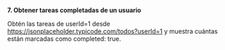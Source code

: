 **7. Obtener tareas completadas de un usuario**

Obtén las tareas de userId=1 desde https://jsonplaceholder.typicode.com/todos?userId=1 y muestra cuántas están marcadas como completed: true.